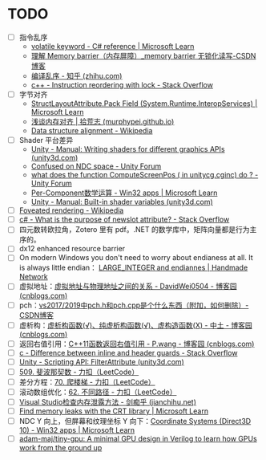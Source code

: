 # TODO

- [ ] 指令乱序
    - [volatile keyword - C# reference | Microsoft Learn](https://learn.microsoft.com/en-us/dotnet/csharp/language-reference/keywords/volatile)
    - [理解 Memory barrier（内存屏障）_memory barrier 无锁化读写-CSDN博客](https://blog.csdn.net/zhangxiao93/article/details/42966279)
    - [编译乱序 - 知乎 (zhihu.com)](https://zhuanlan.zhihu.com/p/102370222)
    - [c++ - Instruction reordering with lock - Stack Overflow](https://stackoverflow.com/questions/39762802/instruction-reordering-with-lock)
- [ ] 字节对齐
    - [StructLayoutAttribute.Pack Field (System.Runtime.InteropServices) | Microsoft Learn](https://learn.microsoft.com/en-us/dotnet/api/system.runtime.interopservices.structlayoutattribute.pack?view=net-8.0)
    - [浅谈内存对齐 | 拾荒志 (murphypei.github.io)](https://murphypei.github.io/blog/2020/04/memory-align)
    - [Data structure alignment - Wikipedia](https://en.wikipedia.org/wiki/Data_structure_alignment)
- [ ] Shader 平台差异
    - [Unity - Manual: Writing shaders for different graphics APIs (unity3d.com)](https://docs.unity3d.com/Manual/SL-PlatformDifferences.html)
    - [Confused on NDC space - Unity Forum](https://forum.unity.com/threads/confused-on-ndc-space.1024414/)
    - [what does the function ComputeScreenPos ( in unitycg.cginc) do ? - Unity Forum](https://discussions.unity.com/t/what-does-the-function-computescreenpos-in-unitycg-cginc-do/565450)
    - [Per-Component数学运算 - Win32 apps | Microsoft Learn](https://learn.microsoft.com/zh-cn/windows/win32/direct3dhlsl/dx-graphics-hlsl-per-component-math#the-matrix-type)
    - [Unity - Manual: Built-in shader variables (unity3d.com)](https://docs.unity3d.com/Manual/SL-UnityShaderVariables.html)
- [ ] [Foveated rendering - Wikipedia](https://en.wikipedia.org/wiki/Foveated_rendering)
- [ ] [c# - What is the purpose of newslot attribute? - Stack Overflow](https://stackoverflow.com/questions/55532508/what-is-the-purpose-of-newslot-attribute)
- [ ] 四元数转欧拉角，Zotero 里有 pdf。.NET 的数学库中，矩阵向量都是行为主序的。
- [ ] dx12 enhanced resource barrier
- [ ] On modern Windows you don't need to worry about endianess at all. It is always little endian： [LARGE_INTEGER and endiannes | Handmade Network](https://hero.handmade.network/forums/code-discussion/t/354-large_integer_and_endiannes)
- [ ] 虚拟地址：[虚拟地址与物理地址之间的关系 - DavidWei0504 - 博客园 (cnblogs.com)](https://www.cnblogs.com/david-wei0810/p/5845546.html)
- [ ] pch：[vs2017/2019中pch.h和pch.cpp是个什么东西（附加，如何删除）-CSDN博客](https://blog.csdn.net/qq_41375318/article/details/111790303)
- [ ] 虚析构：[虚析构函数(√)、纯虚析构函数(√)、虚构造函数(X) - 中土 - 博客园 (cnblogs.com)](https://www.cnblogs.com/chio/archive/2007/09/10/888260.html)
- [ ] 返回右值引用：[C++11函数返回右值引用 - P.wang - 博客园 (cnblogs.com)](https://www.cnblogs.com/wangpei0522/p/4472548.html)
- [ ] [c - Difference between inline and header guards - Stack Overflow](https://stackoverflow.com/questions/65127721/difference-between-inline-and-header-guards)
- [ ] [Unity - Scripting API: FilterAttribute (unity3d.com)](https://docs.unity3d.com/ScriptReference/ShaderKeywordFilter.FilterAttribute.html)
- [ ] [509. 斐波那契数 - 力扣（LeetCode）](https://leetcode.cn/problems/fibonacci-number/solutions/545049/fei-bo-na-qi-shu-by-leetcode-solution-o4ze/?source=vscode)
- [ ] 差分方程：[70. 爬楼梯 - 力扣（LeetCode）](https://leetcode.cn/problems/climbing-stairs/solutions/286022/pa-lou-ti-by-leetcode-solution/?source=vscode)
- [ ] 滚动数组优化：[62. 不同路径 - 力扣（LeetCode）](https://leetcode.cn/problems/unique-paths/solutions/514311/bu-tong-lu-jing-by-leetcode-solution-hzjf/?source=vscode)
- [ ] [Visual Studio检查内存泄露方法 - 剑痴乎 (jianchihu.net)](https://blog.jianchihu.net/visual-studio-memory-leak.html)
- [ ] [Find memory leaks with the CRT library | Microsoft Learn](https://learn.microsoft.com/en-us/cpp/c-runtime-library/find-memory-leaks-using-the-crt-library?view=msvc-170)
- [ ] NDC Y 向上，但屏幕和纹理坐标 Y 向下：[Coordinate Systems (Direct3D 10) - Win32 apps | Microsoft Learn](https://learn.microsoft.com/en-us/windows/win32/direct3d10/d3d10-graphics-programming-guide-resources-coordinates)
- [ ] [adam-maj/tiny-gpu: A minimal GPU design in Verilog to learn how GPUs work from the ground up](https://github.com/adam-maj/tiny-gpu)
